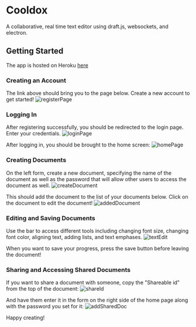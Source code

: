 # Cooldox
A collaborative, real time text editor using draft.js, websockets, and electron. 

## Getting Started
The app is hosted on Heroku [here](cooldox.herokuapps.com)

### Creating an Account
The link above should bring you to the page below. Create a new account to get started!
![registerPage](https://user-images.githubusercontent.com/29217753/68634069-0ea68680-04a9-11ea-8f93-d6fe0c15376e.png)

### Logging In
After registering successfully, you should be redirected to the login page. Enter your credentials.
![loginPage](https://user-images.githubusercontent.com/29217753/68634090-241bb080-04a9-11ea-9422-fa9bd1ff9e12.png)

After logging in, you should be brought to the home screen:
![homePage](https://user-images.githubusercontent.com/29217753/68634298-cdfb3d00-04a9-11ea-9ceb-d14d393368d4.png)

### Creating Documents
On the left form, create a new document, specifying the name of the document as well as the password that will allow other users to access the document as well.
![createDocument](https://user-images.githubusercontent.com/29217753/68634398-32b69780-04aa-11ea-8a6e-63f5c2e20cdd.png)

This should add the document to the list of your documents below. Click on the document to edit the document!
![addedDocument](https://user-images.githubusercontent.com/29217753/68634513-950f9800-04aa-11ea-94db-89cc0a3d3065.png)

### Editing and Saving Documents
Use the bar to access different tools including changing font size, changing font color, aligning text, adding lists, and text emphases. 
![textEdit](https://user-images.githubusercontent.com/29217753/68634797-7067f000-04ab-11ea-9456-708a3ddb7a11.png)

When you want to save your progress, press the save button before leaving the document!

### Sharing and Accessing Shared Documents
If you want to share a document with someone, copy the "Shareable id" from the top of the document:
![shareId](https://user-images.githubusercontent.com/29217753/68634948-deacb280-04ab-11ea-8c47-81db7abc6479.png)

And have them enter it in the form on the right side of the home page along with the password you set for it:
![addSharedDoc](https://user-images.githubusercontent.com/29217753/68635042-2b908900-04ac-11ea-8642-2842d5f540e8.png)

Happy creating!
